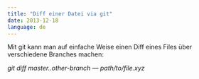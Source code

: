 ```yaml
---
title: "Diff einer Datei via git"
date: 2013-12-18
language: de
---
```


Mit git kann man auf einfache Weise einen Diff eines Files über verschiedene Branches machen:

_git diff master..other-branch — path/to/file.xyz_
